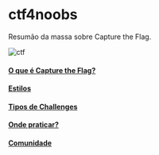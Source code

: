 # ctf4noobs
Resumão da massa sobre Capture the Flag. 

![ctf](https://user-images.githubusercontent.com/37185061/79782717-e6ec0200-8315-11ea-821d-2d4e25b296a3.jpg)


#### [O que é Capture the Flag?](https://github.com/wh0isdxk/ctf4noobs/blob/master/1-WTF.md#o-que-é-capture-the-flag)

#### [Estilos](https://github.com/wh0isdxk/ctf4noobs/blob/master/1-WTF.md#estilos)

#### [Tipos de Challenges](https://github.com/wh0isdxk/ctf4noobs/blob/master/1-WTF.md#tipos-de-challenges)

#### [Onde praticar?](https://github.com/wh0isdxk/ctf4noobs/blob/master/1-WTF.md#onde-praticar)

#### [Comunidade](https://github.com/wh0isdxk/ctf4noobs/blob/master/1-WTF.md#onde-encontrar)
